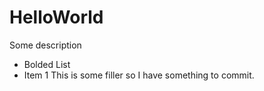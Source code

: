 # HelloWorld
Some description
* Bolded List
* Item 1
This is some filler so I have something to commit.

